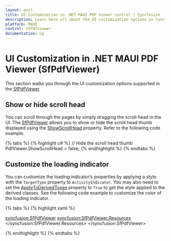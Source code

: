 ```yaml
---
layout: post
title: UI Customization in .NET MAUI PDF Viewer control | Syncfusion
description: Learn here all about the UI customization options in Syncfusion® .NET MAUI PDF Viewer (SfPdfViewer) control and more.
platform: MAUI
control: SfPdfViewer
documentation: ug
---
```


# UI Customization in .NET MAUI PDF Viewer (SfPdfViewer)

This section walks you through the UI customization options supported in the [SfPdfViewer](https://help.syncfusion.com/cr/maui/Syncfusion.Maui.PdfViewer.SfPdfViewer.html).

## Show or hide scroll head

You can scroll through the pages by simply dragging the scroll head in the UI. The [SfPdfViewer](https://help.syncfusion.com/cr/maui/Syncfusion.Maui.PdfViewer.SfPdfViewer.html) allows you to show or hide the scroll head thumb displayed using the [ShowScrollHead](https://help.syncfusion.com/cr/maui/Syncfusion.Maui.PdfViewer.SfPdfViewer.html#Syncfusion_Maui_PdfViewer_SfPdfViewer_ShowScrollHead) property. Refer to the following code example.

{% tabs %}
{% highlight c# %}
// Hide the scroll head thumb
PdfViewer.ShowScrollHead = false;
{% endhighlight %}
{% endtabs %}

## Customize the loading indicator

You can customize the loading indicator’s properties by applying a style with the `TargetType` property to `ActivityIndicator`. You may also need to set the [ApplyToDerivedTypes](https://learn.microsoft.com/en-us/dotnet/maui/user-interface/styles/xaml?view=net-maui-7.0#apply-a-style-to-derived-types) property to `True` to get the style applied to the derived classes. See the following code example to customize the color of the loading indicator.

{% tabs %}
{% highlight xaml %}

<syncfusion:SfPdfViewer>
	<syncfusion:SfPdfViewer.Resources>
		<Style TargetType="ActivityIndicator" 
			   ApplyToDerivedTypes="True">
				<Setter Property="Color" Value="Red" />
			</Style>
	</syncfusion:SfPdfViewer.Resources>
</syncfusion:SfPdfViewer>

{% endhighlight %} 
{% endtabs %}
